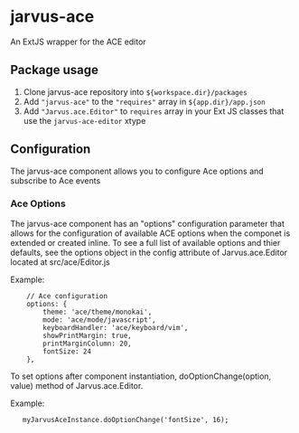 # jarvus-ace
An ExtJS wrapper for the ACE editor

## Package usage
1.  Clone jarvus-ace repository into `${workspace.dir}/packages`
2.  Add `"jarvus-ace"` to the `"requires"` array in `${app.dir}/app.json`
3.  Add `"Jarvus.ace.Editor"` to `requires` array in your Ext JS classes that use the `jarvus-ace-editor` xtype

## Configuration
The jarvus-ace component allows you to configure Ace options and subscribe to Ace events

### Ace Options
The jarvus-ace component has an "options" configuration parameter that allows for the configuration of available
ACE options when the componet is extended or created inline. To see a full list of available options and thier
defaults, see the options object in the config attribute of Jarvus.ace.Editor located at src/ace/Editor.js

Example:
```
    // Ace configuration
    options: {
        theme: 'ace/theme/monokai',
        mode: 'ace/mode/javascript',
        keyboardHandler: 'ace/keyboard/vim',
        showPrintMargin: true,
        printMarginColumn: 20,
        fontSize: 24
    },
```

To set options after component instantiation, doOptionChange(option, value) method of Jarvus.ace.Editor.

Example:
```
   myJarvusAceInstance.doOptionChange('fontSize', 16);
```


